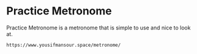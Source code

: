 # Practice Metronome

Practice Metronome is a metronome that is simple to use and nice to look at.

`https://www.yousifmansour.space/metronome/`